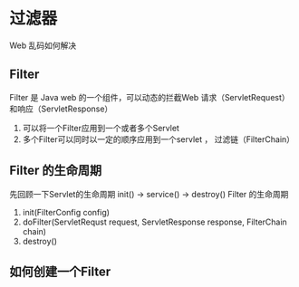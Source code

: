 # 过滤器
Web 乱码如何解决

## Filter
Filter 是 Java web 的一个组件，可以动态的拦截Web 请求（ServletRequest）和响应（ServletResponse）
1. 可以将一个Filter应用到一个或者多个Servlet
2. 多个Filter可以同时以一定的顺序应用到一个servlet ， 过滤链（FilterChain）

## Filter 的生命周期
先回顾一下Servlet的生命周期  init()  -> service() -> destroy()
Filter 的生命周期
1. init(FilterConfig config)
2. doFilter(ServletRequst request, ServletResponse response, FilterChain chain)
3. destroy()

## 如何创建一个Filter



<!--stackedit_data:
eyJoaXN0b3J5IjpbLTExNDIxNDIzOThdfQ==
-->